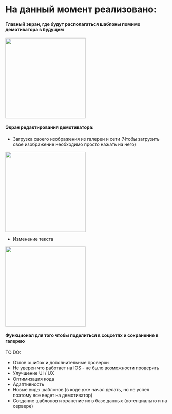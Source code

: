 # На данный момент реализовано:

 #### Главный экран, где будут располагаться шаблоны помимо демотиватора в будущем

<img src="https://github.com/ohzerov/surf-flutter-study-jam-5/assets/130663577/fb507ac4-721e-4923-ac99-8426ba783bcb" width="250" width="250">


#### Экран редактирования демотиватора:
  - Загрузка своего изображения из галереи и сети (Чтобы загрузить свое изображение необходимо просто нажать на него)
 
<img src="https://github.com/ohzerov/surf-flutter-study-jam-5/assets/130663577/5d9c8b83-7fd9-4bef-ba65-e22464699fa3" width="250">

- Изменение текста


<img src="https://github.com/ohzerov/surf-flutter-study-jam-5/assets/130663577/72053e63-93d9-4639-9e02-8e3f8e7a0d81" width="250">



#### Функционал для того чтобы поделиться в соцсетях и сохранение в галерею


TO DO:
- Отлов ошибок и дополнительные проверки
- Не уверен что работает на IOS - не было возможности проверить
- Улучшение UI / UX
- Оптимизация кода
- Адаптивность
- Новые виды шаблонов (в коде уже начал делать, но не успел поэтому все ведет на демотиватор)
- Создание шаблонов и хранение их в базе данных (потенциально и на сервере)
  

  
    

